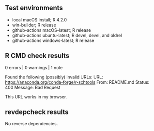 ## Test environments

- local macOS install; R 4.2.0
- win-builder; R release
- github-actions macOS-latest; R release
- github-actions ubuntu-latest; R devel, devel, and oldrel
- github-actions windows-latest; R release

## R CMD check results

0 errors | 0 warnings | 1 note

Found the following (possibly) invalid URLs:
  URL: https://anaconda.org/conda-forge/r-schtools
    From: README.md
    Status: 400
    Message: Bad Request
    
This URL works in my browser.

## revdepcheck results

No reverse dependencies.
